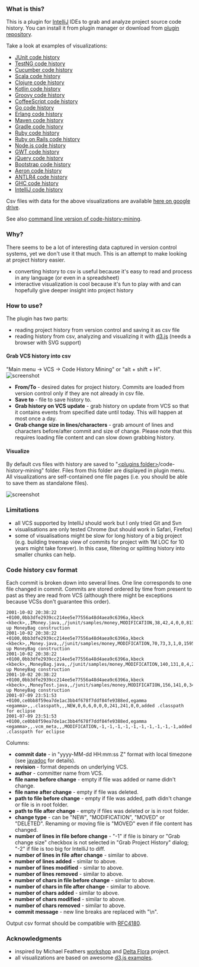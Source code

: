 ### What is this?

This is a plugin for [IntelliJ](https://github.com/JetBrains/intellij-community) IDEs to grab
and analyze project source code history. You can install it from plugin manager
or download from [plugin repository](http://plugins.jetbrains.com/plugin/7273).

Take a look at examples of visualizations:
 - [JUnit code history](http://dkandalov.github.io/code-history-mining/JUnit.html)
 - [TestNG code history](http://dkandalov.github.io/code-history-mining/TestNG.html)
 - [Cucumber code history](http://dkandalov.github.io/code-history-mining/Cucumber.html)
 - [Scala code history](http://dkandalov.github.io/code-history-mining/Scala.html)
 - [Clojure code history](http://dkandalov.github.io/code-history-mining/Clojure.html)
 - [Kotlin code history](http://dkandalov.github.io/code-history-mining/Kotlin.html)
 - [Groovy code history](http://dkandalov.github.io/code-history-mining/Groovy.html)
 - [CoffeeScript code history](http://dkandalov.github.io/code-history-mining/CoffeeScript.html)
 - [Go code history](http://dkandalov.github.io/code-history-mining/Go.html)
 - [Erlang code history](http://dkandalov.github.io/code-history-mining/Erlang.html)
 - [Maven code history](http://dkandalov.github.io/code-history-mining/Maven.html)
 - [Gradle code history](http://dkandalov.github.io/code-history-mining/Gradle.html)
 - [Ruby code history](http://dkandalov.github.io/code-history-mining/Ruby.html)
 - [Ruby on Rails code history](http://dkandalov.github.io/code-history-mining/Rails.html)
 - [Node.js code history](http://dkandalov.github.io/code-history-mining/NodeJS.html)
 - [GWT code history](http://dkandalov.github.io/code-history-mining/GWT.html)
 - [jQuery code history](http://dkandalov.github.io/code-history-mining/jQuery.html)
 - [Bootstrap code history](http://dkandalov.github.io/code-history-mining/Bootstrap.html)
 - [Aeron code history](http://dkandalov.github.io/code-history-mining/Aeron.html)
 - [ANTLR4 code history](http://dkandalov.github.io/code-history-mining/ANTLR4.html)
 - [GHC code history](http://dkandalov.github.io/code-history-mining/GHC.html)
 - [IntelliJ code history](http://dkandalov.github.io/code-history-mining/IntelliJ.html)

Csv files with data for the above visualizations are available [here on google drive](https://googledrive.com/host/0B5PfR1lF8o5SZE1xMXZIWGxBVzQ).

See also [command line version of code-history-mining](http://dkandalov.github.io/code-history-mining-cli).


### Why?
There seems to be a lot of interesting data captured in version control systems, yet we don't use it that much.
This is an attempt to make looking at project history easier.

 - converting history to csv is useful because it's easy to read and process in any language (or even in a spreadsheet)
 - interactive visualization is cool because it's fun to play with and can hopefully give deeper insight into project history


### How to use?
The plugin has two parts:
 - reading project history from version control and saving it as csv file
 - reading history from csv, analyzing and visualizing it with [d3.js](http://d3js.org/) (needs a browser with SVG support)

#### Grab VCS history into csv
"Main menu -> VCS -> Code History Mining" or "alt + shift + H".
<img src="https://raw.github.com/dkandalov/code-history-mining/master/grab-history-screenshot.png" alt="screenshot" title="screenshot" align="center"/>
 - **From/To** - desired dates for project history. Commits are loaded from version control only if they are not already in csv file.
 - **Save to** - file to save history to.
 - **Grab history on VCS update** - grab history on update from VCS so that it contains events from specified date until today.
 This will happen at most once a day.
 - **Grab change size in lines/characters** - grab amount of lines and characters before/after commit and size of change.
 Please note that this requires loading file content and can slow down grabbing history.

#### Visualize
By default cvs files with history are saved to "[\<plugins folder\>](http://devnet.jetbrains.com/docs/DOC-181)/code-history-mining" folder.
Files from this folder are displayed in plugin menu.
All visualizations are self-contained one file pages (i.e. you should be able to save them as standalone files).

<img src="https://raw.github.com/dkandalov/code-history-mining/master/popup-screenshot.png" alt="screenshot" title="screenshot" align="center"/>


### Limitations
 - all VCS supported by IntelliJ should work but I only tried Git and Svn
 - visualisations are only tested Chrome (but should work in Safari, Firefox)
 - some of visualisations might be slow for long history of a big project
 (e.g. building treemap view of commits for project with 1M LOC for 10 years might take forever).
 In this case, filtering or splitting history into smaller chunks can help.


### Code history csv format
Each commit is broken down into several lines. One line corresponds to one file changed in commit.
Commits are stored ordered by time from present to past as they are read from VCS
(although there might be exceptions because VCSs don't guarantee this order).
```
2001-10-02 20:38:22 +0100,0bb3dfe2939cc214ee5e77556a48d4aea9c6396a,kbeck <kbeck>,,IMoney.java,,/junit/samples/money,MODIFICATION,38,42,4,0,0,817,888,71,0,0,Cleaning up MoneyBag construction
2001-10-02 20:38:22 +0100,0bb3dfe2939cc214ee5e77556a48d4aea9c6396a,kbeck <kbeck>,,Money.java,,/junit/samples/money,MODIFICATION,70,73,3,1,0,1595,1684,86,32,0,Cleaning up MoneyBag construction
2001-10-02 20:38:22 +0100,0bb3dfe2939cc214ee5e77556a48d4aea9c6396a,kbeck <kbeck>,,MoneyBag.java,,/junit/samples/money,MODIFICATION,140,131,8,4,23,3721,3594,214,154,511,Cleaning up MoneyBag construction
2001-10-02 20:38:22 +0100,0bb3dfe2939cc214ee5e77556a48d4aea9c6396a,kbeck <kbeck>,,MoneyTest.java,,/junit/samples/money,MODIFICATION,156,141,0,34,0,5187,4785,0,1594,0,Cleaning up MoneyBag construction
2001-07-09 23:51:53 +0100,ce0bb8f59ea7de1ac3bb4f678f7ddf84fe9388ed,egamma <egamma>,,.classpath,,,NEW,0,6,6,0,0,0,241,241,0,0,added .classpath for eclipse
2001-07-09 23:51:53 +0100,ce0bb8f59ea7de1ac3bb4f678f7ddf84fe9388ed,egamma <egamma>,,.vcm_meta,,,MODIFICATION,-1,-1,-1,-1,-1,-1,-1,-1,-1,-1,added .classpath for eclipse
```
Columns:
 - __commit date__ - in "yyyy-MM-dd HH:mm:ss Z" format with local timezone (see [javadoc](http://docs.oracle.com/javase/7/docs/api/java/text/SimpleDateFormat.html) for details).
 - __revision__ - format depends on underlying VCS.
 - __author__ - committer name from VCS.
 - __file name before change__ - empty if file was added or name didn't change.
 - __file name after change__ - empty if file was deleted.
 - __path to file before change__ - empty if file was added, path didn't change or file is in root folder.
 - __path to file after change__ - empty if files was deleted or is in root folder.
 - __change type__ - can be "NEW", "MODIFICATION", "MOVED" or "DELETED". Renaming or moving file is "MOVED" even if file content has changed.
 - __number of lines in file before change__ - "-1" if file is binary or "Grab change size" checkbox is not selected in "Grab Project History" dialog;
   "-2" if file is too big for IntelliJ to diff.
 - __number of lines in file after change__ - similar to above.
 - __number of lines added__ - similar to above.
 - __number of lines modified__ - similar to above.
 - __number of lines removed__ - similar to above.
 - __number of chars in file before change__ - similar to above.
 - __number of chars in file after change__ - similar to above.
 - __number of chars added__ - similar to above.
 - __number of chars modified__ - similar to above.
 - __number of chars removed__ - similar to above.
 - __commit message__ - new line breaks are replaced with "\\n".


Output csv format should be compatible with [RFC4180](http://www.apps.ietf.org/rfc/rfc4180.html).


### Acknowledgments
 - inspired by Michael Feathers [workshop](http://codehistorymining.eventbrite.co.uk/)
 and [Delta Flora](https://github.com/michaelfeathers/delta-flora) project.
 - all visualizations are based on awesome [d3.js examples](https://github.com/mbostock/d3/wiki/Gallery).
